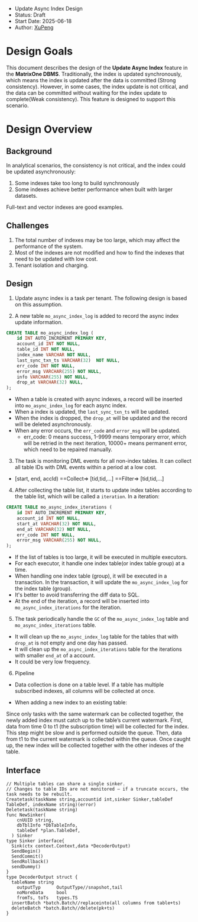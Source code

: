 - Update Async Index Design
- Status: Draft
- Start Date: 2025-06-18
- Author: [XuPeng](https://github.com/XuPeng-SH)

# Design Goals

This document describes the design of the **Update Async Index** feature in the **MatrixOne DBMS**. Traditionally, the index is updated synchronously, which means the index is updated after the data is committed (Strong consistency). However, in some cases, the index update is not critical, and the data can be committed without waiting for the index update to complete(Weak consistency). This feature is designed to support this scenario.

# Design Overview

## Background

In analytical scenarios, the consistency is not critical, and the index could be updated asynchronously:
1. Some indexes take too long to build synchronously
2. Some indexes achieve better performance when built with larger datasets.

Full-text and vector indexes are good examples.

## Challenges

1. The total number of indexes may be too large, which may affect the performance of the system.
2. Most of the indexes are not modified and how to find the indexes that need to be updated with low cost.
3. Tenant isolation and charging.

## Design

1. Update async index is a task per tenant. The following design is based on this assumption.

2. A new table `mo_async_index_log` is added to record the async index update information.
```sql
CREATE TABLE mo_async_index_log (
    id INT AUTO_INCREMENT PRIMARY KEY,
    account_id INT NOT NULL,
    table_id INT NOT NULL,
    index_name VARCHAR NOT NULL,
    last_sync_txn_ts VARCHAR(32)  NOT NULL,
    err_code INT NOT NULL,
    error_msg VARCHAR(255) NOT NULL,
    info VARCHAR(255) NOT NULL,
    drop_at VARCHAR(32) NULL,
);
```
- When a table is created with async indexes, a record will be inserted into `mo_async_index_log` for each async index.
- When a index is updated, the `last_sync_txn_ts` will be updated.
- When the index is dropped, the `drop_at` will be updated and the record will be deleted asynchronously.
- When any error occurs, the `err_code` and `error_msg` will be updated.
  - err_code: 0 means success, 1-9999 means temporary error, which will be retried in the next iteration, 10000+ means permanent error, which need to be repaired manually.

3. The task is monitoring DML events for all non-index tables. It can collect all table IDs with DML events within a period at a low cost. 
- [start, end, accId) ==Collect=> [tid,tid,...] ==Filter=> [tid,tid,...] 

4. After collecting the table list, it starts to update index tables according to the table list, which will be called a `iteration`. In a iteration:
```sql
CREATE TABLE mo_async_index_iterations (
    id INT AUTO_INCREMENT PRIMARY KEY,
    account_id INT NOT NULL,
    start_at VARCHAR(32) NOT NULL,
    end_at VARCHAR(32) NOT NULL,
    err_code INT NOT NULL,
    error_msg VARCHAR(255) NOT NULL,
);
```
- If the list of tables is too large, it will be executed in multiple executors.
- For each executor, it handle one index table(or index table group) at a time.
- When handling one index table (group), it will be executed in a transaction. In the transaction, it will update the `mo_async_index_log` for the index table (group).
- It's better to avoid transferring the diff data to SQL.
- At the end of the iteration, a record will be inserted into `mo_async_index_iterations` for the iteration.

5. The task periodically handle the `GC` of the `mo_async_index_log` table and `mo_async_index_iterations` table.
- It will clean up the `mo_async_index_log` table for the tables that with `drop_at` is not empty and one day has passed.
- It will clean up the `mo_async_index_iterations` table for the iterations with smaller `end_at` of a account.
- It could be very low frequency.

6. Pipeline

* Data collection is done on a table level. If a table has multiple subscribed indexes, all columns will be collected at once.

* When adding a new index to an existing table:

Since only tasks with the same watermark can be collected together, the newly added index must catch up to the table’s current watermark. First, data from time 0 to t1 (the subscription time) will be collected for the index. This step might be slow and is performed outside the queue. Then, data from t1 to the current watermark is collected within the queue. Once caught up, the new index will be collected together with the other indexes of the table.

## Interface
```golang
// Multiple tables can share a single sinker.
// Changes to table IDs are not monitored — if a truncate occurs, the task needs to be rebuilt.
Createtask(taskName string,accountid int,sinker Sinker,tableDef TableDef, indexName string)(error)
Deletetask(taskName string)
func NewSinker(
	cnUUID string,
	dbTblInfo *DbTableInfo,
	tableDef *plan.TableDef,
  ) Sinker
type Sinker interface{
  Sink(ctx context.Context,data *DecoderOutput)
  SendBegin()
  SendCommit()
  SendRollback()
  sendDummy()
}
type DecoderOutput struct {
  tableName string
	outputTyp      OutputType//snapshot,tail
	noMoreData     bool
	fromTs, toTs   types.TS
  insertBatch *batch.Batch//replaceinto(all columns from table+ts)
  deleteBatch *batch.Batch//delete(pk+ts)
}
```















